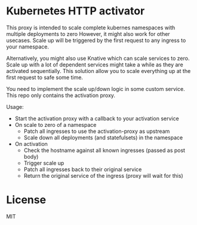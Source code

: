 # Kubernetes HTTP activator

This proxy is intended to scale complete kubernes namespaces with multiple deployments to zero
However, it might also work for other usecases.
Scale up will be triggered by the first request to any ingress to your namespace.

Alternatively, you might also use Knative which can scale services to zero.
Scale up with a lot of dependent services might take a while as they are activated sequentially.
This solution allow you to scale everything up at the first request to safe some time.

You need to implement the scale up/down logic in some custom service.
This repo only contains the activation proxy.

Usage:

* Start the activation proxy with a callback to your activation service
* On scale to zero of a namespace
  * Patch all ingresses to use the activation-proxy as upstream
  * Scale down all deployments (and statefulsets) in the namespace
* On activation
  * Check the hostname against all known ingresses (passed as post body)
  * Trigger scale up
  * Patch all ingresses back to their original service
  * Return the original service of the ingress (proxy will wait for this)


# License
MIT
